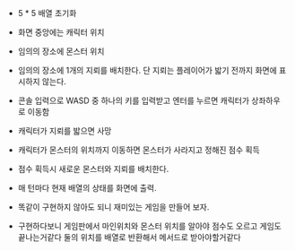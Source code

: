 - 5 * 5 배열 초기화
- 화면 중앙에는 캐릭터 위치
- 임의의 장소에 몬스터 위치
- 임의의 장소에 1개의 지뢰를 배치한다. 단 지뢰는 플레이어가 밟기 전까지 화면에 표시하지 않는다.
- 콘솔 입력으로 WASD 중 하나의 키를 입력받고 엔터를 누르면 캐릭터가 상좌하우로 이동함
- 캐릭터가 지뢰를 밟으면 사망
- 캐릭터가 몬스터의 위치까지 이동하면 몬스터가 사라지고 정해진 점수 획득
- 점수 획득시 새로운 몬스터와 지뢰를 배치한다.
- 매 턴마다 현재 배열의 상태를 화면에 출력.
- 똑같이 구현하지 않아도 되니 재미있는 게임을 만들어 보자.



- 구현하다보니 게임판에서 마인위치와 몬스터 위치를 알아야 점수도 오르고 게임도 끝나는거같다
    둘의 위치를 배열로 반환해서 메서드로 받아야할거같다